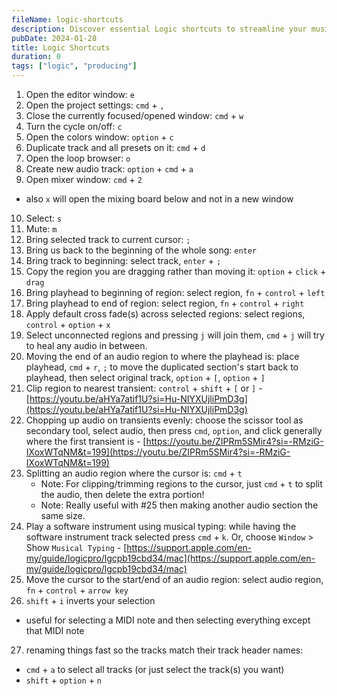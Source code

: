 ```yaml
---
fileName: logic-shortcuts
description: Discover essential Logic shortcuts to streamline your music production workflow. Learn time-saving tips and boost productivity with these powerful Logic Pro commands.
pubDate: 2024-01-28
title: Logic Shortcuts
duration: 0
tags: ["logic", "producing"]
---
```


1. Open the editor window: `e`
2. Open the project settings: `cmd` + `,`
3. Close the currently focused/opened window: `cmd` + `w`
4. Turn the cycle on/off: `c`
5. Open the colors window: `option` + `c`
6. Duplicate track and all presets on it: `cmd` + `d`
7. Open the loop browser: `o`
8. Create new audio track: `option` + `cmd` + `a`
9. Open mixer window: `cmd` + `2`
  - also `x` will open the mixing board below and not in a new window
10. Select: `s`
11. Mute: `m`
12. Bring selected track to current cursor: `;`
13. Bring us back to the beginning of the whole song: `enter`
14. Bring track to beginning: select track, `enter` + `;`
15. Copy the region you are dragging rather than moving it: `option` + `click` + `drag`
16. Bring playhead to beginning of region: select region, `fn` + `control` + `left`
17. Bring playhead to end of region: select region, `fn` + `control` + `right`
18. Apply default cross fade(s) across selected regions: select regions, `control` + `option` + `x`
19. Select unconnected regions and pressing `j` will join them, `cmd` + `j` will try to heal any audio in between.
20. Moving the end of an audio region to where the playhead is: place playhead, `cmd` + `r`, `;` to move the duplicated section's start back to playhead, then select original track, `option` + `[`, `option` + `]`
21. Clip region to nearest transient: `control` + `shift` + `[` or `]` - [https://youtu.be/aHYa7atif1U?si=Hu-NIYXUjliPmD3g](https://youtu.be/aHYa7atif1U?si=Hu-NIYXUjliPmD3g)
22. Chopping up audio on transients evenly: choose the scissor tool as secondary tool, select audio, then press `cmd`, `option`, and click generally where the first transient is - [https://youtu.be/ZIPRm5SMir4?si=-RMziG-IXoxWTqNM&t=199](https://youtu.be/ZIPRm5SMir4?si=-RMziG-IXoxWTqNM&t=199)
23. Splitting an audio region where the cursor is: `cmd` + `t`
    - Note: For clipping/trimming regions to the cursor, just `cmd` + `t` to split the audio, then delete the extra portion!
    - Note: Really useful with #25 then making another audio section the same size.
24. Play a software instrument using musical typing: while having the software instrument track selected press `cmd` + `k`. Or, choose `Window` > Show `Musical Typing` - [https://support.apple.com/en-my/guide/logicpro/lgcpb19cbd34/mac](https://support.apple.com/en-my/guide/logicpro/lgcpb19cbd34/mac)
25. Move the cursor to the start/end of an audio region: select audio region, `fn` + `control` + `arrow key`
26. `shift` + `i` inverts your selection
  - useful for selecting a MIDI note and then selecting everything except that MIDI note
27. renaming things fast so the tracks match their track header names:
  - `cmd` + `a` to select all tracks (or just select the track(s) you want)
  - `shift` + `option` + `n`
